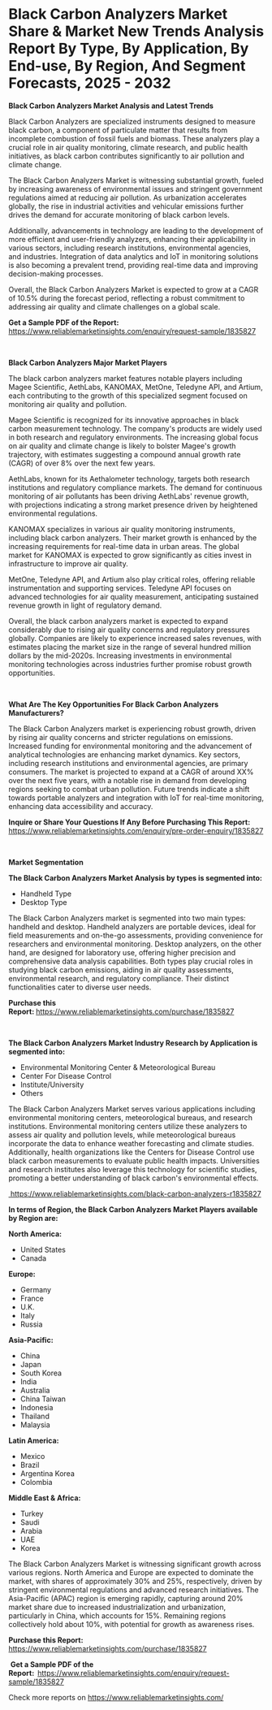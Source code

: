 <p><h1>Black Carbon Analyzers Market Share & Market New Trends Analysis Report By Type, By Application, By End-use, By Region, And Segment Forecasts, 2025 - 2032</h1></p><p><strong>Black Carbon Analyzers Market Analysis and Latest Trends</strong></p>
<p><p>Black Carbon Analyzers are specialized instruments designed to measure black carbon, a component of particulate matter that results from incomplete combustion of fossil fuels and biomass. These analyzers play a crucial role in air quality monitoring, climate research, and public health initiatives, as black carbon contributes significantly to air pollution and climate change.</p><p>The Black Carbon Analyzers Market is witnessing substantial growth, fueled by increasing awareness of environmental issues and stringent government regulations aimed at reducing air pollution. As urbanization accelerates globally, the rise in industrial activities and vehicular emissions further drives the demand for accurate monitoring of black carbon levels. </p><p>Additionally, advancements in technology are leading to the development of more efficient and user-friendly analyzers, enhancing their applicability in various sectors, including research institutions, environmental agencies, and industries. Integration of data analytics and IoT in monitoring solutions is also becoming a prevalent trend, providing real-time data and improving decision-making processes.</p><p>Overall, the Black Carbon Analyzers Market is expected to grow at a CAGR of 10.5% during the forecast period, reflecting a robust commitment to addressing air quality and climate challenges on a global scale.</p></p>
<p><strong>Get a Sample PDF of the Report:&nbsp;</strong> <a href="https://www.reliablemarketinsights.com/enquiry/request-sample/1835827?utm_campaign=2013&utm_medium=2&utm_source=Github&utm_content=ia&utm_term=26032025&utm_id=black-carbon-analyzers">https://www.reliablemarketinsights.com/enquiry/request-sample/1835827</a></p>
<p>&nbsp;</p>
<p><strong>Black Carbon Analyzers Major Market Players</strong></p>
<p><p>The black carbon analyzers market features notable players including Magee Scientific, AethLabs, KANOMAX, MetOne, Teledyne API, and Artium, each contributing to the growth of this specialized segment focused on monitoring air quality and pollution.</p><p>Magee Scientific is recognized for its innovative approaches in black carbon measurement technology. The company's products are widely used in both research and regulatory environments. The increasing global focus on air quality and climate change is likely to bolster Magee's growth trajectory, with estimates suggesting a compound annual growth rate (CAGR) of over 8% over the next few years.</p><p>AethLabs, known for its Aethalometer technology, targets both research institutions and regulatory compliance markets. The demand for continuous monitoring of air pollutants has been driving AethLabs' revenue growth, with projections indicating a strong market presence driven by heightened environmental regulations.</p><p>KANOMAX specializes in various air quality monitoring instruments, including black carbon analyzers. Their market growth is enhanced by the increasing requirements for real-time data in urban areas. The global market for KANOMAX is expected to grow significantly as cities invest in infrastructure to improve air quality.</p><p>MetOne, Teledyne API, and Artium also play critical roles, offering reliable instrumentation and supporting services. Teledyne API focuses on advanced technologies for air quality measurement, anticipating sustained revenue growth in light of regulatory demand.</p><p>Overall, the black carbon analyzers market is expected to expand considerably due to rising air quality concerns and regulatory pressures globally. Companies are likely to experience increased sales revenues, with estimates placing the market size in the range of several hundred million dollars by the mid-2020s. Increasing investments in environmental monitoring technologies across industries further promise robust growth opportunities.</p></p>
<p>&nbsp;</p>
<p><strong>What Are The Key Opportunities For Black Carbon Analyzers Manufacturers?</strong></p>
<p><p>The Black Carbon Analyzers market is experiencing robust growth, driven by rising air quality concerns and stricter regulations on emissions. Increased funding for environmental monitoring and the advancement of analytical technologies are enhancing market dynamics. Key sectors, including research institutions and environmental agencies, are primary consumers. The market is projected to expand at a CAGR of around XX% over the next five years, with a notable rise in demand from developing regions seeking to combat urban pollution. Future trends indicate a shift towards portable analyzers and integration with IoT for real-time monitoring, enhancing data accessibility and accuracy.</p></p>
<p><strong>Inquire or Share Your Questions If Any Before Purchasing This Report:</strong> <a href="https://www.reliablemarketinsights.com/enquiry/pre-order-enquiry/1835827?utm_campaign=2013&utm_medium=2&utm_source=Github&utm_content=ia&utm_term=26032025&utm_id=black-carbon-analyzers">https://www.reliablemarketinsights.com/enquiry/pre-order-enquiry/1835827</a></p>
<p>&nbsp;</p>
<p><strong>Market Segmentation</strong></p>
<p><strong>The Black Carbon Analyzers Market Analysis by types is segmented into:</strong></p>
<p><ul><li>Handheld Type</li><li>Desktop Type</li></ul></p>
<p><p>The Black Carbon Analyzers market is segmented into two main types: handheld and desktop. Handheld analyzers are portable devices, ideal for field measurements and on-the-go assessments, providing convenience for researchers and environmental monitoring. Desktop analyzers, on the other hand, are designed for laboratory use, offering higher precision and comprehensive data analysis capabilities. Both types play crucial roles in studying black carbon emissions, aiding in air quality assessments, environmental research, and regulatory compliance. Their distinct functionalities cater to diverse user needs.</p></p>
<p><strong>Purchase this Report:&nbsp;</strong><a href="https://www.reliablemarketinsights.com/purchase/1835827?utm_campaign=2013&utm_medium=2&utm_source=Github&utm_content=ia&utm_term=26032025&utm_id=black-carbon-analyzers">https://www.reliablemarketinsights.com/purchase/1835827</a></p>
<p>&nbsp;</p>
<p><strong>The Black Carbon Analyzers Market Industry Research by Application is segmented into:</strong></p>
<p><ul><li>Environmental Monitoring Center & Meteorological Bureau</li><li>Center For Disease Control</li><li>Institute/University</li><li>Others</li></ul></p>
<p><p>The Black Carbon Analyzers Market serves various applications including environmental monitoring centers, meteorological bureaus, and research institutions. Environmental monitoring centers utilize these analyzers to assess air quality and pollution levels, while meteorological bureaus incorporate the data to enhance weather forecasting and climate studies. Additionally, health organizations like the Centers for Disease Control use black carbon measurements to evaluate public health impacts. Universities and research institutes also leverage this technology for scientific studies, promoting a better understanding of black carbon's environmental effects.</p></p>
<p><a href="https://www.reliablemarketinsights.com/black-carbon-analyzers-r1835827?utm_campaign=2013&utm_medium=2&utm_source=Github&utm_content=ia&utm_term=26032025&utm_id=black-carbon-analyzers">&nbsp;https://www.reliablemarketinsights.com/black-carbon-analyzers-r1835827</a></p>
<p><strong>In terms of Region, the Black Carbon Analyzers Market Players available by Region are:</strong></p>
<p>
    <p> <strong> North America: </strong>
        <ul>
            <li>United States</li>
            <li>Canada</li>
        </ul>
        </p> 
    <p> <strong> Europe: </strong>
        <ul>
            <li>Germany</li>
            <li>France</li>
            <li>U.K.</li>
            <li>Italy</li>
            <li>Russia</li>
        </ul>
        </p> 
    <p> <strong> Asia-Pacific: </strong>
        <ul>
            <li>China</li>
            <li>Japan</li>
            <li>South Korea</li>
            <li>India</li>
            <li>Australia</li>
            <li>China Taiwan</li>
            <li>Indonesia</li>
            <li>Thailand</li>
            <li>Malaysia</li>
        </ul>
        </p> 
    <p> <strong> Latin America: </strong>
        <ul>
            <li>Mexico</li>
            <li>Brazil</li>
            <li>Argentina Korea</li>
            <li>Colombia</li>
        </ul>
        </p> 
    <p> <strong> Middle East & Africa: </strong>
        <ul>
            <li>Turkey</li>
            <li>Saudi</li>
            <li>Arabia</li>
            <li>UAE</li>
            <li>Korea</li>
        </ul>
    </p>
    </p>
<p><p>The Black Carbon Analyzers Market is witnessing significant growth across various regions. North America and Europe are expected to dominate the market, with shares of approximately 30% and 25%, respectively, driven by stringent environmental regulations and advanced research initiatives. The Asia-Pacific (APAC) region is emerging rapidly, capturing around 20% market share due to increased industrialization and urbanization, particularly in China, which accounts for 15%. Remaining regions collectively hold about 10%, with potential for growth as awareness rises.</p></p>
<p><strong>Purchase this Report: </strong><a href="https://www.reliablemarketinsights.com/purchase/1835827?utm_campaign=2013&utm_medium=2&utm_source=Github&utm_content=ia&utm_term=26032025&utm_id=black-carbon-analyzers">https://www.reliablemarketinsights.com/purchase/1835827</a></p>
<p>&nbsp;<strong>Get a Sample PDF of the Report:&nbsp;&nbsp;</strong><a href="https://www.reliablemarketinsights.com/enquiry/request-sample/1835827?utm_campaign=2013&utm_medium=2&utm_source=Github&utm_content=ia&utm_term=26032025&utm_id=black-carbon-analyzers">https://www.reliablemarketinsights.com/enquiry/request-sample/1835827</a></p>
<p><strong></strong></p>
<p>Check more reports on <a href="https://www.reliablemarketinsights.com/?utm_campaign=2013&utm_medium=2&utm_source=Github&utm_content=ia&utm_term=26032025&utm_id=black-carbon-analyzers">https://www.reliablemarketinsights.com/</a></p>